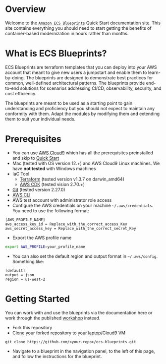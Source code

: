 # Overview

Welcome to the [`Amazon ECS Blueprints`](https://github.com/aws-ia/ecs-blueprints) Quick Start documentation site. This site contains everything you should need to start getting the benefits of container-based modernization in hours rather than months.

# What is ECS Blueprints?

ECS Blueprints are terraform templates that you can deploy into your AWS account that meant to give new users a jumpstart and enable them to learn-by-doing. The blueprints are designed to demonstrate best practices for common, well-defined architectural patterns. The blueprints provide end-to-end solutions for scenarios addressing CI/CD, observability, security, and cost efficiency.

The blueprints are meant to be used as a starting point to gain understanding and proficiency but you should not expect to maintain any conformity with them. Adapt the modules by modifying them and extending them to suit your individual needs.

# Prerequisites

- You can use [AWS Cloud9](https://aws.amazon.com/cloud9/) which has all the prerequisites preinstalled and skip to [Quick Start](#quick-start)
- Mac (tested with OS version 12.+) and AWS Cloud9 Linux machines. We have **not tested** with Windows machines
- IaC Tool
  - [Terraform](https://learn.hashicorp.com/tutorials/terraform/install-cli) (tested version v1.3.7 on darwin_amd64)
  - [AWS CDK](https://aws.amazon.com/cdk/) (tested vision 2.70.+)
- [Git](https://github.com/git-guides/install-git) (tested version 2.27.0)
- [AWS CLI](https://docs.aws.amazon.com/cli/latest/userguide/getting-started-install.html#getting-started-install-instructions)
- AWS test account with administrator role access
- Configure the AWS credentials on your machine `~/.aws/credentials`. You need to use the following format:

```shell
[AWS_PROFILE_NAME]
aws_access_key_id = Replace_with_the_correct_access_Key
aws_secret_access_key = Replace_with_the_correct_secret_Key
```

* Export the AWS profile name

```bash
export AWS_PROFILE=your_profile_name
```

- You can also set the default region and output format in `~/.aws/config`. Something like:

```shell
[default]
output = json
region = us-west-2
```

# Getting Started

You can work with and use the blueprints via the documentation here or work through the published [workshop](https://catalog.workshops.aws/ecs-solution-blueprints/en-US) instead.

- Fork this repository
- Clone your forked repository to your laptop/Cloud9 VM

```shell
git clone https://github.com/<your-repo>/ecs-blueprints.git
```

- Navigate to a blueprint in the navigation panel, to the left of this page, and follow the instructions for the blueprint. 

